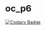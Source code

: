 # oc_p6
[![Codacy Badge](https://api.codacy.com/project/badge/Grade/407116031a6a47a9a53df94da54b015d)](https://app.codacy.com/app/alexandre-mace/oc_p6?utm_source=github.com&utm_medium=referral&utm_content=alexandre-mace/oc_p6&utm_campaign=Badge_Grade_Dashboard)